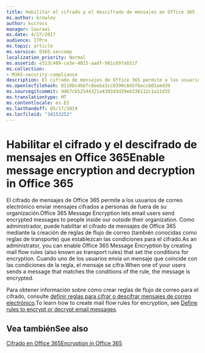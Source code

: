 ```yaml
---
title: Habilitar el cifrado y el descifrado de mensajes en Office 365
ms.author: krowley
author: kccross
manager: laurawi
ms.date: 4/27/2017
audience: ITPro
ms.topic: article
ms.service: O365-seccomp
localization_priority: Normal
ms.assetid: e313c489-ce5e-4015-aadf-981c697ab51f
ms.collection:
- M365-security-compliance
description: El cifrado de mensajes de Office 365 permite a los usuarios de correo electrónico enviar mensajes cifrados a personas de fuera de su organización. Como administrador, puede habilitar el cifrado de mensajes de Office 365 mediante la creación de reglas de flujo de correo (también conocidas como reglas de transporte) que establezcan las condiciones para el cifrado.
ms.openlocfilehash: 0110bc4bbfc8eeba3cc0390c845f6accb02aed39
ms.sourcegitcommit: 9d67cb52544321a430343d39eb336112c1a11d35
ms.translationtype: MT
ms.contentlocale: es-ES
ms.lasthandoff: 05/17/2019
ms.locfileid: "34153252"
---
```

# <a name="enable-message-encryption-and-decryption-in-office-365"></a><span data-ttu-id="1e1a8-104">Habilitar el cifrado y el descifrado de mensajes en Office 365</span><span class="sxs-lookup"><span data-stu-id="1e1a8-104">Enable message encryption and decryption in Office 365</span></span>

<span data-ttu-id="1e1a8-105">El cifrado de mensajes de Office 365 permite a los usuarios de correo electrónico enviar mensajes cifrados a personas de fuera de su organización.</span><span class="sxs-lookup"><span data-stu-id="1e1a8-105">Office 365 Message Encryption lets email users send encrypted messages to people inside our outside their organization.</span></span> <span data-ttu-id="1e1a8-106">Como administrador, puede habilitar el cifrado de mensajes de Office 365 mediante la creación de reglas de flujo de correo (también conocidas como reglas de transporte) que establezcan las condiciones para el cifrado.</span><span class="sxs-lookup"><span data-stu-id="1e1a8-106">As an administrator, you can enable Office 365 Message Encryption by creating mail flow rules (also known as transport rules) that set the conditions for encryption.</span></span> <span data-ttu-id="1e1a8-107">Cuando uno de los usuarios envía un mensaje que coincide con las condiciones de la regla, el mensaje se cifra.</span><span class="sxs-lookup"><span data-stu-id="1e1a8-107">When one of your users sends a message that matches the conditions of the rule, the message is encrypted.</span></span>
  
<span data-ttu-id="1e1a8-108">Para obtener información sobre cómo crear reglas de flujo de correo para el cifrado, consulte [definir reglas para cifrar o descifrar mensajes de correo electrónico](https://go.microsoft.com/fwlink/p/?LinkID=402846).</span><span class="sxs-lookup"><span data-stu-id="1e1a8-108">To learn how to create mail flow rules for encryption, see [Define rules to encrypt or decrypt email messages](https://go.microsoft.com/fwlink/p/?LinkID=402846).</span></span>
  
## <a name="see-also"></a><span data-ttu-id="1e1a8-109">Vea también</span><span class="sxs-lookup"><span data-stu-id="1e1a8-109">See also</span></span>

[<span data-ttu-id="1e1a8-110">Cifrado en Office 365</span><span class="sxs-lookup"><span data-stu-id="1e1a8-110">Encryption in Office 365</span></span>](https://go.microsoft.com/fwlink/p/?LinkID=392525)

